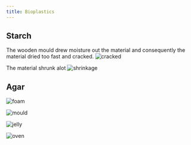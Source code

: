 ```yaml
---
title: Bioplastics 
---
```


## Starch

The wooden mould drew moisture out the material and consequently the material dried too fast and cracked. 
![cracked](img/27-7-2017/cracked.jpg)

The material shrunk alot 
![shrinkage](img/27-7-2017/shrinkage.jpg)

## Agar

![foam](img/27-7-2017/foam.jpg)

![mould](img/27-7-2017/mould.jpg)

![jelly](img/27-7-2017/jelly.jpg)

![oven](img/27-7-2017/oven.jpg)